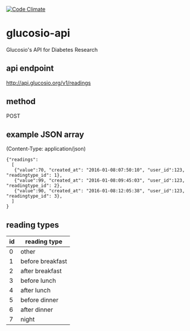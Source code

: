 [![Code Climate](https://codeclimate.com/github/Glucosio/glucosio-api/badges/gpa.svg)](https://codeclimate.com/github/Glucosio/glucosio-api)
# glucosio-api
Glucosio's API for Diabetes Research
## api endpoint

http://api.glucosio.org/v1/readings

## method
POST

## example JSON array

(Content-Type: application/json)

````
{"readings":
  [
   {"value":70, "created_at": "2016-01-08:07:50:10", "user_id":123, "readingtype_id": 1},
   {"value":99, "created_at": "2016-01-08:09:45:03", "user_id":123, "readingtype_id": 2},
   {"value":90, "created_at": "2016-01-08:12:05:38", "user_id":123, "readingtype_id": 3},
  ]
}
````
## reading types

| id | reading type |
|----|------------------|
| 0  | other |
| 1  | before breakfast |
| 2	 |after breakfast |
| 3	 |before lunch |
| 4	 | after lunch |
| 5	 | before dinner |
| 6	 | after dinner |
| 7	 | night |
